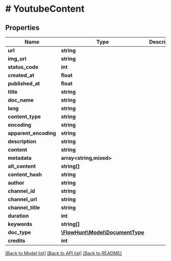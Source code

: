 # # YoutubeContent

## Properties

Name | Type | Description | Notes
------------ | ------------- | ------------- | -------------
**url** | **string** |  | [optional]
**img_url** | **string** |  | [optional]
**status_code** | **int** |  | [optional]
**created_at** | **float** |  | [optional]
**published_at** | **float** |  | [optional]
**title** | **string** |  | [optional]
**doc_name** | **string** |  | [optional]
**lang** | **string** |  | [optional]
**content_type** | **string** |  | [optional]
**encoding** | **string** |  | [optional]
**apparent_encoding** | **string** |  | [optional]
**description** | **string** |  | [optional]
**content** | **string** |  | [optional]
**metadata** | **array<string,mixed>** |  | [optional]
**alt_content** | **string[]** |  | [optional]
**content_hash** | **string** |  | [optional]
**author** | **string** |  | [optional]
**channel_id** | **string** |  | [optional]
**channel_url** | **string** |  | [optional]
**channel_title** | **string** |  | [optional]
**duration** | **int** |  | [optional]
**keywords** | **string[]** |  | [optional]
**doc_type** | [**\FlowHunt\Model\DocumentType**](DocumentType.md) |  | [optional]
**credits** | **int** |  | [optional]

[[Back to Model list]](../../README.md#models) [[Back to API list]](../../README.md#endpoints) [[Back to README]](../../README.md)
